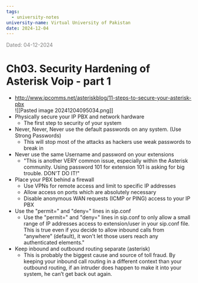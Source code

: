 ```yaml
---
tags:
  - university-notes
university-name: Virtual University of Pakistan
date: 2024-12-04
---
```


<span style="color: gray;">Dated: 04-12-2024</span>

# Ch03. Security Hardening of Asterisk Voip - part 1

- http://www.ipcomms.net/asteriskblog/11-steps-to-secure-your-asterisk-pbx  
![[Pasted image 20241204095034.png]]
- Physically secure your IP PBX and network hardware
    - The first step to security of your system
- Never, Never, Never use the default passwords on any system. (Use Strong Passwords)
    - This will stop most of the attacks as hackers use weak passwords to break in
- Never use the same Username and password on your extensions
    - "This is another VERY common issue, especially within the Asterisk community. Using password 101 for extension 101 is asking for big trouble. DON'T DO IT!"
- Place your PBX behind a firewall
	- Use VPNs for remote access and limit to specific IP addresses
	- Allow access on ports which are absolutely necessary
	- Disable anonymous WAN requests (ICMP or PING) access to your IP PBX
- Use the "permit=" and "deny=" lines in sip.conf
    - Use the "permit=" and "deny=" lines in sip.conf to only allow a small range of IP addresses access to extension/user in your sip.conf file. This is true even if you decide to allow inbound calls from “anywhere” (default), it won't let those users reach any authenticated elements."
- Keep inbound and outbound routing separate (asterisk)
    - This is probably the biggest cause and source of toll fraud. By keeping your inbound call routing in a different context than your outbound routing, if an intruder does happen to make it into your system, he can’t get back out again.